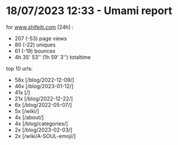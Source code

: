 # 18/07/2023 12:33 - Umami report
for www.shifeiti.com [24h] :

 - 207 (-53) page views
 - 80 (-22) uniques
 - 61 (-19) bounces
 - 4h 35' 53'' (1h 59' 3'') totaltime


top 10 urls:
 - 58x [/blog/2022-12-09/]
 - 46x [/blog/2023-01-12/]
 - 41x [/]
 - 21x [/blog/2022-12-22/]
 - 6x [/blog/2022-05-07/]
 - 5x [/wiki/]
 - 4x [/about/]
 - 4x [/blog/categories/]
 - 2x [/blog/2023-02-03/]
 - 2x [/wiki/A-SOUL-emoji/]


